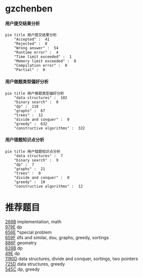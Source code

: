 # gzchenben

<!-- tabs:start -->



#### **用户提交结果分析**

```mermaid
pie title 用户提交结果分析
    "Accepted" :  41
    "Rejected" :  0
    "Wrong answer" :  54
    "Runtime error" :  4
    "Time limit exceeded" :  1
    "Memory limit exceeded" :  0
    "Compilation error" :  0
    "Partial" :  0
```

#### **用户做题类型偏好分析**

```mermaid
pie title 用户做题类型偏好分析
    "data structures" :  102
    "binary search" :  0
    "dp" :  118
    "graphs" :  67
    "trees" :  12
    "divide and conquer" :  0
    "greedy" :  632
    "constructive algorithms" :  322
```
#### **用户错题知识点分析**

```mermaid
pie title 用户错题知识点分析
    "data structures" :  7
    "binary search" :  9
    "dp" :  7
    "graphs" :  21
    "trees" :  0
    "divide and conquer" :  0
    "greedy" :  10
    "constructive algorithms" :  12
```



<!-- tabs:end -->
# 推荐题目
[268B](https://codeforces.com/contest/268/problem/B)		implementation,
                        math		  
[979E](https://codeforces.com/contest/979/problem/E)		dp		  
[656E](https://codeforces.com/contest/656/problem/E)		*special problem		  
[659F](https://codeforces.com/contest/659/problem/F)		dfs and similar,
                        dsu,
                        graphs,
                        greedy,
                        sortings		  
[886F](https://codeforces.com/contest/886/problem/F)		geometry		  
[628B](https://codeforces.com/contest/628/problem/B)		dp		  
[49E](https://codeforces.com/contest/49/problem/E)		dp		  
[1190D](https://codeforces.com/contest/1190/problem/D)		data structures,
                        divide and conquer,
                        sortings,
                        two pointers		  
[725D](https://codeforces.com/contest/725/problem/D)		data structures,
                        greedy		  
[545C](https://codeforces.com/contest/545/problem/C)		dp,
                        greedy		  

